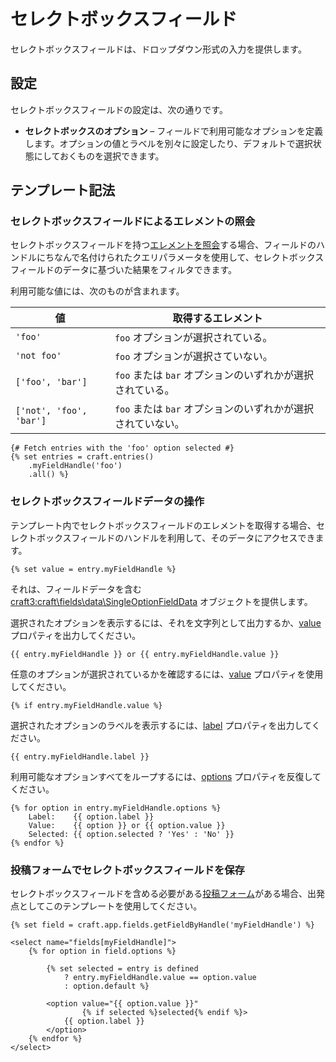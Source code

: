# セレクトボックスフィールド

セレクトボックスフィールドは、ドロップダウン形式の入力を提供します。

## 設定

セレクトボックスフィールドの設定は、次の通りです。

* **セレクトボックスのオプション** – フィールドで利用可能なオプションを定義します。オプションの値とラベルを別々に設定したり、デフォルトで選択状態にしておくものを選択できます。

## テンプレート記法

### セレクトボックスフィールドによるエレメントの照会

セレクトボックスフィールドを持つ[エレメントを照会](dev/element-queries/README.md)する場合、フィールドのハンドルにちなんで名付けられたクエリパラメータを使用して、セレクトボックスフィールドのデータに基づいた結果をフィルタできます。

利用可能な値には、次のものが含まれます。

| 値                       | 取得するエレメント                            |
| ----------------------- | ------------------------------------ |
| `'foo'`                 | `foo` オプションが選択されている。                 |
| `'not foo'`             | `foo` オプションが選択さていない。                 |
| `['foo', 'bar']`        | `foo` または `bar` オプションのいずれかが選択されている。  |
| `['not', 'foo', 'bar']` | `foo` または `bar` オプションのいずれかが選択されていない。 |

```twig
{# Fetch entries with the 'foo' option selected #}
{% set entries = craft.entries()
    .myFieldHandle('foo')
    .all() %}
```

### セレクトボックスフィールドデータの操作

テンプレート内でセレクトボックスフィールドのエレメントを取得する場合、セレクトボックスフィールドのハンドルを利用して、そのデータにアクセスできます。

```twig
{% set value = entry.myFieldHandle %}
```

それは、フィールドデータを含む <craft3:craft\fields\data\SingleOptionFieldData> オブジェクトを提供します。

選択されたオプションを表示するには、それを文字列として出力するか、[value](craft3:craft\fields\data\SingleOptionFieldData::$value) プロパティを出力してください。

```twig
{{ entry.myFieldHandle }} or {{ entry.myFieldHandle.value }}
```

任意のオプションが選択されているかを確認するには、[value](craft3:craft\fields\data\SingleOptionFieldData::$value) プロパティを使用してください。

```twig
{% if entry.myFieldHandle.value %}
```

選択されたオプションのラベルを表示するには、[label](craft3:craft\fields\data\SingleOptionFieldData::$label) プロパティを出力してください。

```twig
{{ entry.myFieldHandle.label }}
```

利用可能なオプションすべてをループするには、[options](craft3:craft\fields\data\SingleOptionFieldData::getOptions()) プロパティを反復してください。

```twig
{% for option in entry.myFieldHandle.options %}
    Label:    {{ option.label }}
    Value:    {{ option }} or {{ option.value }}
    Selected: {{ option.selected ? 'Yes' : 'No' }}
{% endfor %}
```

### 投稿フォームでセレクトボックスフィールドを保存

セレクトボックスフィールドを含める必要がある[投稿フォーム](dev/examples/entry-form.md)がある場合、出発点としてこのテンプレートを使用してください。

```twig
{% set field = craft.app.fields.getFieldByHandle('myFieldHandle') %}

<select name="fields[myFieldHandle]">
    {% for option in field.options %}

        {% set selected = entry is defined
            ? entry.myFieldHandle.value == option.value
            : option.default %}

        <option value="{{ option.value }}"
                {% if selected %}selected{% endif %}>
            {{ option.label }}
        </option>
    {% endfor %}
</select>
```
